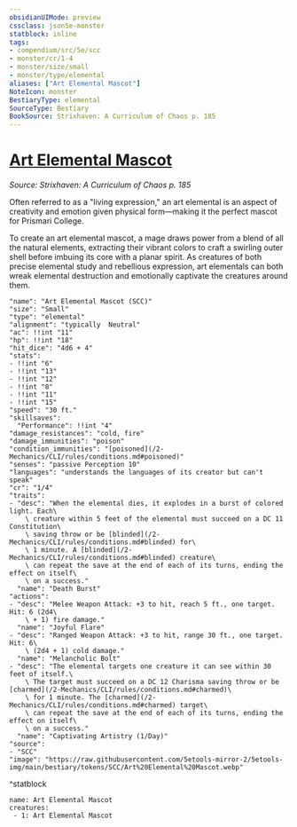 ```yaml
---
obsidianUIMode: preview
cssclass: json5e-monster
statblock: inline
tags:
- compendium/src/5e/scc
- monster/cr/1-4
- monster/size/small
- monster/type/elemental
aliases: ["Art Elemental Mascot"]
NoteIcon: monster
BestiaryType: elemental
SourceType: Bestiary
BookSource: Strixhaven: A Curriculum of Chaos p. 185
---
```

# [Art Elemental Mascot](2-Mechanics\CLI\bestiary\elemental/art-elemental-mascot-scc.md)
*Source: Strixhaven: A Curriculum of Chaos p. 185*  

Often referred to as a "living expression," an art elemental is an aspect of creativity and emotion given physical form—making it the perfect mascot for Prismari College.

To create an art elemental mascot, a mage draws power from a blend of all the natural elements, extracting their vibrant colors to craft a swirling outer shell before imbuing its core with a planar spirit. As creatures of both precise elemental study and rebellious expression, art elementals can both wreak elemental destruction and emotionally captivate the creatures around them.

```statblock
"name": "Art Elemental Mascot (SCC)"
"size": "Small"
"type": "elemental"
"alignment": "typically  Neutral"
"ac": !!int "11"
"hp": !!int "18"
"hit_dice": "4d6 + 4"
"stats":
- !!int "6"
- !!int "13"
- !!int "12"
- !!int "8"
- !!int "11"
- !!int "15"
"speed": "30 ft."
"skillsaves":
  "Performance": !!int "4"
"damage_resistances": "cold, fire"
"damage_immunities": "poison"
"condition_immunities": "[poisoned](/2-Mechanics/CLI/rules/conditions.md#poisoned)"
"senses": "passive Perception 10"
"languages": "understands the languages of its creator but can't speak"
"cr": "1/4"
"traits":
- "desc": "When the elemental dies, it explodes in a burst of colored light. Each\
    \ creature within 5 feet of the elemental must succeed on a DC 11 Constitution\
    \ saving throw or be [blinded](/2-Mechanics/CLI/rules/conditions.md#blinded) for\
    \ 1 minute. A [blinded](/2-Mechanics/CLI/rules/conditions.md#blinded) creature\
    \ can repeat the save at the end of each of its turns, ending the effect on itself\
    \ on a success."
  "name": "Death Burst"
"actions":
- "desc": "Melee Weapon Attack: +3 to hit, reach 5 ft., one target. Hit: 6 (2d4\
    \ + 1) fire damage."
  "name": "Joyful Flare"
- "desc": "Ranged Weapon Attack: +3 to hit, range 30 ft., one target. Hit: 6\
    \ (2d4 + 1) cold damage."
  "name": "Melancholic Bolt"
- "desc": "The elemental targets one creature it can see within 30 feet of itself.\
    \ The target must succeed on a DC 12 Charisma saving throw or be [charmed](/2-Mechanics/CLI/rules/conditions.md#charmed)\
    \ for 1 minute. The [charmed](/2-Mechanics/CLI/rules/conditions.md#charmed) target\
    \ can repeat the save at the end of each of its turns, ending the effect on itself\
    \ on a success."
  "name": "Captivating Artistry (1/Day)"
"source":
- "SCC"
"image": "https://raw.githubusercontent.com/5etools-mirror-2/5etools-img/main/bestiary/tokens/SCC/Art%20Elemental%20Mascot.webp"
```
^statblock

```encounter-table
name: Art Elemental Mascot
creatures:
 - 1: Art Elemental Mascot
```